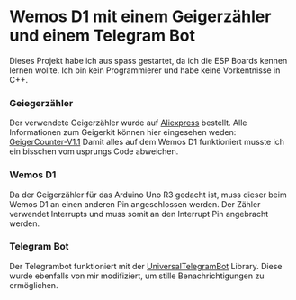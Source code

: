 # Wemos D1 mit einem Geigerzähler und einem Telegram Bot

Dieses Projekt habe ich aus spass gestartet, da ich die ESP Boards kennen lernen wollte. 
Ich bin kein Programmierer und habe keine Vorkentnisse in C++. 

### Geiegerzähler

Der verwendete Geigerzähler wurde auf [Aliexpress](https://de.aliexpress.com/item/4000229395987.html?gatewayAdapt=glo2deu&spm=a2g0s.9042311.0.0.27424c4dRx2EwI) bestellt.
Alle Informationen zum Geigerkit können hier eingesehen weden: [GeigerCounter-V1.1](https://github.com/2969773606/GeigerCounter-V1.1)
Damit alles auf dem Wemos D1 funktioniert musste ich ein bisschen vom usprungs Code abweichen.

### Wemos D1

Da der Geigerzähler für das Arduino Uno R3 gedacht ist, muss dieser beim Wemos D1 an einen anderen Pin angeschlossen werden.
Der Zähler verwendet Interrupts und muss somit an den Interrupt Pin angebracht werden.

### Telegram Bot

Der Telegrambot funktioniert mit der [UniversalTelegramBot](https://github.com/witnessmenow/Universal-Arduino-Telegram-Bot) Library. 
Diese wurde ebenfalls von mir modifiziert, um stille Benachrichtigungen zu ermöglichen.
